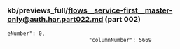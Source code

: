 ### kb/previews_full/flows__service-first__master-only@auth.har.part022.md (part 002)

```md
eNumber": 0,
                          "columnNumber": 5669
     
```

```
